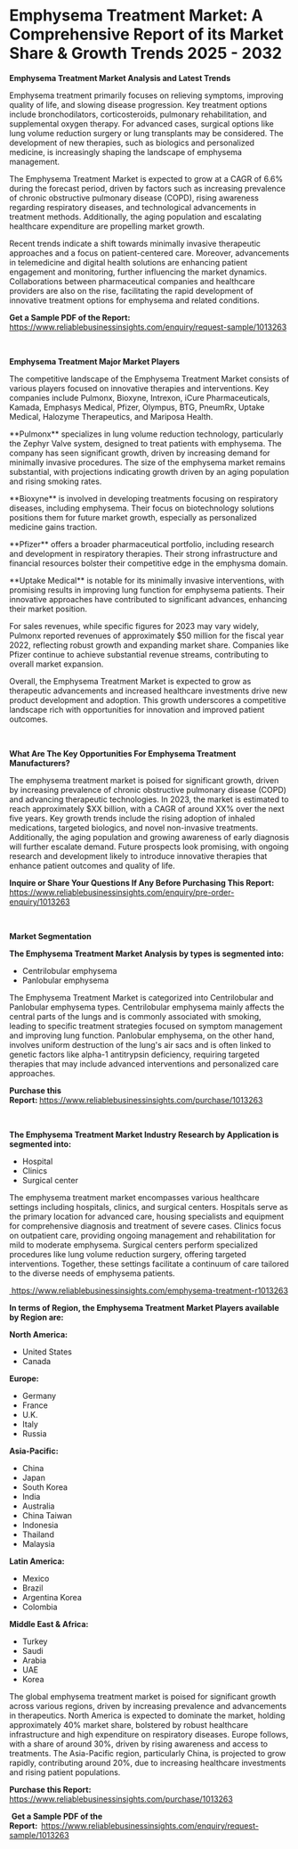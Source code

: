<p><h1>Emphysema Treatment Market: A Comprehensive Report of its Market Share & Growth Trends 2025 - 2032</h1></p><p><strong>Emphysema Treatment Market Analysis and Latest Trends</strong></p>
<p><p>Emphysema treatment primarily focuses on relieving symptoms, improving quality of life, and slowing disease progression. Key treatment options include bronchodilators, corticosteroids, pulmonary rehabilitation, and supplemental oxygen therapy. For advanced cases, surgical options like lung volume reduction surgery or lung transplants may be considered. The development of new therapies, such as biologics and personalized medicine, is increasingly shaping the landscape of emphysema management.</p><p>The Emphysema Treatment Market is expected to grow at a CAGR of 6.6% during the forecast period, driven by factors such as increasing prevalence of chronic obstructive pulmonary disease (COPD), rising awareness regarding respiratory diseases, and technological advancements in treatment methods. Additionally, the aging population and escalating healthcare expenditure are propelling market growth. </p><p>Recent trends indicate a shift towards minimally invasive therapeutic approaches and a focus on patient-centered care. Moreover, advancements in telemedicine and digital health solutions are enhancing patient engagement and monitoring, further influencing the market dynamics. Collaborations between pharmaceutical companies and healthcare providers are also on the rise, facilitating the rapid development of innovative treatment options for emphysema and related conditions.</p></p>
<p><strong>Get a Sample PDF of the Report:&nbsp;</strong> <a href="https://www.reliablebusinessinsights.com/enquiry/request-sample/1013263?utm_campaign=75&utm_medium=2&utm_source=Github&utm_content=ia&utm_term=16042025&utm_id=emphysema-treatment">https://www.reliablebusinessinsights.com/enquiry/request-sample/1013263</a></p>
<p>&nbsp;</p>
<p><strong>Emphysema Treatment Major Market Players</strong></p>
<p><p>The competitive landscape of the Emphysema Treatment Market consists of various players focused on innovative therapies and interventions. Key companies include Pulmonx, Bioxyne, Intrexon, iCure Pharmaceuticals, Kamada, Emphasys Medical, Pfizer, Olympus, BTG, PneumRx, Uptake Medical, Halozyme Therapeutics, and Mariposa Health.</p><p>**Pulmonx** specializes in lung volume reduction technology, particularly the Zephyr Valve system, designed to treat patients with emphysema. The company has seen significant growth, driven by increasing demand for minimally invasive procedures. The size of the emphysema market remains substantial, with projections indicating growth driven by an aging population and rising smoking rates.</p><p>**Bioxyne** is involved in developing treatments focusing on respiratory diseases, including emphysema. Their focus on biotechnology solutions positions them for future market growth, especially as personalized medicine gains traction.</p><p>**Pfizer** offers a broader pharmaceutical portfolio, including research and development in respiratory therapies. Their strong infrastructure and financial resources bolster their competitive edge in the emphysma domain.</p><p>**Uptake Medical** is notable for its minimally invasive interventions, with promising results in improving lung function for emphysema patients. Their innovative approaches have contributed to significant advances, enhancing their market position.</p><p>For sales revenues, while specific figures for 2023 may vary widely, Pulmonx reported revenues of approximately $50 million for the fiscal year 2022, reflecting robust growth and expanding market share. Companies like Pfizer continue to achieve substantial revenue streams, contributing to overall market expansion.</p><p>Overall, the Emphysema Treatment Market is expected to grow as therapeutic advancements and increased healthcare investments drive new product development and adoption. This growth underscores a competitive landscape rich with opportunities for innovation and improved patient outcomes.</p></p>
<p>&nbsp;</p>
<p><strong>What Are The Key Opportunities For Emphysema Treatment Manufacturers?</strong></p>
<p><p>The emphysema treatment market is poised for significant growth, driven by increasing prevalence of chronic obstructive pulmonary disease (COPD) and advancing therapeutic technologies. In 2023, the market is estimated to reach approximately $XX billion, with a CAGR of around XX% over the next five years. Key growth trends include the rising adoption of inhaled medications, targeted biologics, and novel non-invasive treatments. Additionally, the aging population and growing awareness of early diagnosis will further escalate demand. Future prospects look promising, with ongoing research and development likely to introduce innovative therapies that enhance patient outcomes and quality of life.</p></p>
<p><strong>Inquire or Share Your Questions If Any Before Purchasing This Report:</strong> <a href="https://www.reliablebusinessinsights.com/enquiry/pre-order-enquiry/1013263?utm_campaign=75&utm_medium=2&utm_source=Github&utm_content=ia&utm_term=16042025&utm_id=emphysema-treatment">https://www.reliablebusinessinsights.com/enquiry/pre-order-enquiry/1013263</a></p>
<p>&nbsp;</p>
<p><strong>Market Segmentation</strong></p>
<p><strong>The Emphysema Treatment Market Analysis by types is segmented into:</strong></p>
<p><ul><li>Centrilobular emphysema</li><li>Panlobular emphysema</li></ul></p>
<p><p>The Emphysema Treatment Market is categorized into Centrilobular and Panlobular emphysema types. Centrilobular emphysema mainly affects the central parts of the lungs and is commonly associated with smoking, leading to specific treatment strategies focused on symptom management and improving lung function. Panlobular emphysema, on the other hand, involves uniform destruction of the lung's air sacs and is often linked to genetic factors like alpha-1 antitrypsin deficiency, requiring targeted therapies that may include advanced interventions and personalized care approaches.</p></p>
<p><strong>Purchase this Report:&nbsp;</strong><a href="https://www.reliablebusinessinsights.com/purchase/1013263?utm_campaign=75&utm_medium=2&utm_source=Github&utm_content=ia&utm_term=16042025&utm_id=emphysema-treatment">https://www.reliablebusinessinsights.com/purchase/1013263</a></p>
<p>&nbsp;</p>
<p><strong>The Emphysema Treatment Market Industry Research by Application is segmented into:</strong></p>
<p><ul><li>Hospital</li><li>Clinics</li><li>Surgical center</li></ul></p>
<p><p>The emphysema treatment market encompasses various healthcare settings including hospitals, clinics, and surgical centers. Hospitals serve as the primary location for advanced care, housing specialists and equipment for comprehensive diagnosis and treatment of severe cases. Clinics focus on outpatient care, providing ongoing management and rehabilitation for mild to moderate emphysema. Surgical centers perform specialized procedures like lung volume reduction surgery, offering targeted interventions. Together, these settings facilitate a continuum of care tailored to the diverse needs of emphysema patients.</p></p>
<p><a href="https://www.reliablebusinessinsights.com/emphysema-treatment-r1013263?utm_campaign=75&utm_medium=2&utm_source=Github&utm_content=ia&utm_term=16042025&utm_id=emphysema-treatment">&nbsp;https://www.reliablebusinessinsights.com/emphysema-treatment-r1013263</a></p>
<p><strong>In terms of Region, the Emphysema Treatment Market Players available by Region are:</strong></p>
<p>
    <p> <strong> North America: </strong>
        <ul>
            <li>United States</li>
            <li>Canada</li>
        </ul>
        </p> 
    <p> <strong> Europe: </strong>
        <ul>
            <li>Germany</li>
            <li>France</li>
            <li>U.K.</li>
            <li>Italy</li>
            <li>Russia</li>
        </ul>
        </p> 
    <p> <strong> Asia-Pacific: </strong>
        <ul>
            <li>China</li>
            <li>Japan</li>
            <li>South Korea</li>
            <li>India</li>
            <li>Australia</li>
            <li>China Taiwan</li>
            <li>Indonesia</li>
            <li>Thailand</li>
            <li>Malaysia</li>
        </ul>
        </p> 
    <p> <strong> Latin America: </strong>
        <ul>
            <li>Mexico</li>
            <li>Brazil</li>
            <li>Argentina Korea</li>
            <li>Colombia</li>
        </ul>
        </p> 
    <p> <strong> Middle East & Africa: </strong>
        <ul>
            <li>Turkey</li>
            <li>Saudi</li>
            <li>Arabia</li>
            <li>UAE</li>
            <li>Korea</li>
        </ul>
    </p>
    </p>
<p><p>The global emphysema treatment market is poised for significant growth across various regions, driven by increasing prevalence and advancements in therapeutics. North America is expected to dominate the market, holding approximately 40% market share, bolstered by robust healthcare infrastructure and high expenditure on respiratory diseases. Europe follows, with a share of around 30%, driven by rising awareness and access to treatments. The Asia-Pacific region, particularly China, is projected to grow rapidly, contributing around 20%, due to increasing healthcare investments and rising patient populations.</p></p>
<p><strong>Purchase this Report: </strong><a href="https://www.reliablebusinessinsights.com/purchase/1013263?utm_campaign=75&utm_medium=2&utm_source=Github&utm_content=ia&utm_term=16042025&utm_id=emphysema-treatment">https://www.reliablebusinessinsights.com/purchase/1013263</a></p>
<p>&nbsp;<strong>Get a Sample PDF of the Report:&nbsp;&nbsp;</strong><a href="https://www.reliablebusinessinsights.com/enquiry/request-sample/1013263?utm_campaign=75&utm_medium=2&utm_source=Github&utm_content=ia&utm_term=16042025&utm_id=emphysema-treatment">https://www.reliablebusinessinsights.com/enquiry/request-sample/1013263</a></p>
<p><strong></strong></p>
<p><p></p><p></p><p></p></p>